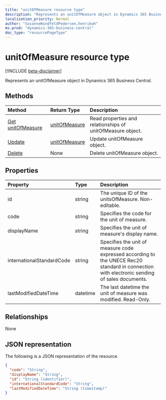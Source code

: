 ```yaml
---
title: "unitOfMeasure resource type"
description: "Represents an unitOfMeasure object in Dynamics 365 Business Central."
localization_priority: Normal
author: "SusanneWindfeldPedersen,henrikwh"
ms.prod: "dynamics-365-business-central"
doc_type: "resourcePageType"
---
```


# unitOfMeasure resource type

[!INCLUDE [beta-disclaimer](../../includes/beta-disclaimer.md)]

Represents an unitOfMeasure object in Dynamics 365 Business Central.

## Methods

| Method       | Return Type | Description |
|:-------------|:------------|:------------|
| [Get unitOfMeasure](../api/dynamics-unitofmeasure-get.md) | [unitOfMeasure](dynamics-unitofmeasure.md) | Read properties and relationships of unitOfMeasure object. |
| [Update](../api/dynamics-unitofmeasure-update.md) | [unitOfMeasure](dynamics-unitofmeasure.md) | Update unitOfMeasure object. |
| [Delete](../api/dynamics-unitofmeasure-delete.md) | None | Delete unitOfMeasure object. |

## Properties

| Property     | Type        | Description |
|:-------------|:------------|:------------|
|id|string|The unique ID of the unitsOfMeasure. Non-editable.|
|code|string|Specifies the code for the unit of measure.|
|displayName|string|Specifies the unit of measure's display name.|
|internationalStandardCode|string|Specifies the unit of measure code expressed according to the UNECE Rec20 standard in connection with electronic sending of sales documents.|
|lastModifiedDateTime|datetime|The last datetime the unit of measure was modified. Read-Only.|  

## Relationships

None

## JSON representation

The following is a JSON representation of the resource.

<!-- {
  "blockType": "resource",
  "optionalProperties": [

  ],
  "@odata.type": "microsoft.graph.unitOfMeasure",
  "baseType": "",
  "keyProperty": "id"
}-->

```json
{
  "code": "String",
  "displayName": "String",
  "id": "String (identifier)",
  "internationalStandardCode": "String",
  "lastModifiedDateTime": "String (timestamp)"
}
```

<!-- uuid: 16cd6b66-4b1a-43a1-adaf-3a886856ed98
2019-02-04 14:57:30 UTC -->
<!-- {
  "type": "#page.annotation",
  "description": "unitOfMeasure resource",
  "keywords": "",
  "section": "documentation",
  "tocPath": ""
}-->